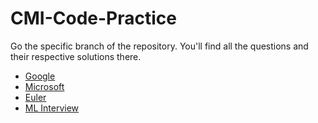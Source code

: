 # CMI-Code-Practice

Go the specific branch of the repository. You'll find all the questions and their respective solutions there.<br />

+ [Google](https://github.com/itsayushthada/CMI-Code-Practice/tree/Google)
+ [Microsoft](https://github.com/itsayushthada/CMI-Code-Practice/tree/Microsoft)
+ [Euler](https://github.com/itsayushthada/CMI-Code-Practice/tree/Euler)
+ [ML Interview](https://github.com/itsayushthada/CMI-Code-Practice/tree/ML-Interview)
